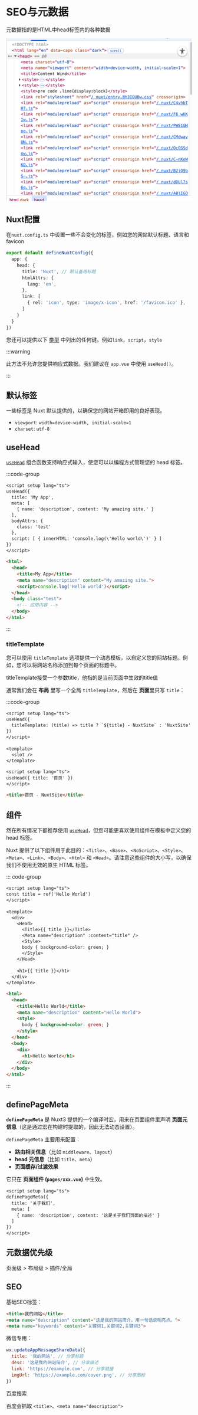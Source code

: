 # SEO与元数据

元数据指的是HTML中head标签内的各种数据

<img src="./assets/image-20250821093301061.png" alt="image-20250821093301061" style="zoom:50%;" />

## Nuxt配置

在`nuxt.config.ts` 中设置一些不会变化的标签，例如您的网站默认标题、语言和 favicon

``` ts [nuxt.config.ts]
export default defineNuxtConfig({
  app: {
    head: {
      title: 'Nuxt', // 默认备用标题
      htmlAttrs: {
        lang: 'en',
      },
      link: [
        { rel: 'icon', type: 'image/x-icon', href: '/favicon.ico' },
      ]
    }
  }
})
```

您还可以提供以下 [类型](https://nuxt.zhcndoc.com/docs/4.x/getting-started/seo-meta#types) 中列出的任何键。例如`link`，`script`，`style`

:::warning

此方法不允许您提供响应式数据。我们建议在 `app.vue` 中使用 `useHead()`。

:::

## 默认标签

一些标签是 Nuxt 默认提供的，以确保您的网站开箱即用的良好表现。

- `viewport`: `width=device-width, initial-scale=1`
- `charset`: `utf-8`

## useHead

[`useHead`](https://nuxt.zhcndoc.com/docs/4.x/api/composables/use-head) 组合函数支持响应式输入，使您可以以编程方式管理您的 head 标签。

:::code-group

```vue [app.vue]
<script setup lang="ts">
useHead({
  title: 'My App',
  meta: [
    { name: 'description', content: 'My amazing site.' }
  ],
  bodyAttrs: {
    class: 'test'
  },
  script: [ { innerHTML: 'console.log(\'Hello world\')' } ]
})
</script>

```

```html [渲染结果]
<html>
  <head>
    <title>My App</title>
    <meta name="description" content="My amazing site.">
    <script>console.log('Hello world')</script>
  </head>
  <body class="test">
    <!-- 应用内容 -->
  </body>
</html>

```

:::

### titleTemplate

您可以使用 `titleTemplate` 选项提供一个动态模板，以自定义您的网站标题。例如，您可以将网站名称添加到每个页面的标题中。

titleTemplate接受一个参数title，他指的是当前页面中生效的title值

通常我们会在 **布局** 里写一个全局 `titleTemplate`，然后在 **页面**里只写 `title`：

:::code-group

```vue [layouts/default.vue]
<script setup lang="ts">
useHead({
  titleTemplate: (title) => title ? `${title} - NuxtSite` : 'NuxtSite'
})
</script>

<template>
  <slot />
</template>

```



```vue [pages/index.vue]
<script setup lang="ts">
useHead({ title: '首页' })
</script>

```



```html [渲染结果]
<title>首页 - NuxtSite</title>
```



## 组件

然在所有情况下都推荐使用 [`useHead`](https://nuxt.zhcndoc.com/docs/4.x/api/composables/use-head)，但您可能更喜欢使用组件在模板中定义您的 head 标签。

Nuxt 提供了以下组件用于此目的：`<Title>`、`<Base>`、`<NoScript>`、`<Style>`、`<Meta>`、`<Link>`、`<Body>`、`<Html>` 和 `<Head>`。请注意这些组件的大小写，以确保我们不使用无效的原生 HTML 标签。

::: code-group 

```vue [app.vue]
<script setup lang="ts">
const title = ref('Hello World')
</script>

<template>
  <div>
    <Head>
      <Title>{{ title }}</Title>
      <Meta name="description" :content="title" />
      <Style>
      body { background-color: green; }
      </Style>
    </Head>

    <h1>{{ title }}</h1>
  </div>
</template>

```

```html
<html>
  <head>
    <title>Hello World</title>
    <meta name="description" content="Hello World">
    <style>
      body { background-color: green; }
    </style>
  </head>
  <body>
    <div>
      <h1>Hello World</h1>
    </div>
  </body>
</html>

```

:::

## definePageMeta

 **`definePageMeta`** 是 Nuxt3 提供的一个编译时宏，用来在页面组件里声明 **页面元信息**（这是通过宏在构建时提取的，因此无法动态设置）。

`definePageMeta` 主要用来配置：

- **路由相关信息**（比如 `middleware`、`layout`）
- **head 元信息**（比如 `title`、`meta`）
- **页面缓存/过渡效果**

它只在 **页面组件 (`pages/xxx.vue`)** 中生效。

```vue
<script setup lang="ts">
definePageMeta({
  title: '关于我们',
  meta: [
    { name: 'description', content: '这是关于我们页面的描述' }
  ]
})
</script>

```





## 元数据优先级

页面级 > 布局级 > 插件/全局

## SEO

基础SEO标签：

```html
<title>我的网站</title>
<meta name="description" content="这是我的网站简介，用一句话说明亮点。">
<meta name="keywords" content="关键词1,关键词2,关键词3">

```

微信专用：

```js
wx.updateAppMessageShareData({
  title: '我的网站', // 分享标题
  desc: '这是我的网站简介', // 分享描述
  link: 'https://example.com', // 分享链接
  imgUrl: 'https://example.com/cover.png', // 分享图标
})
```

百度搜索

百度会抓取 `<title>`、`<meta name="description">`

